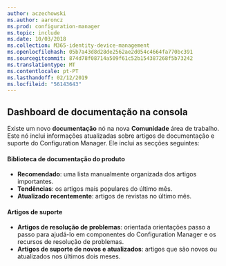 ```yaml
---
author: aczechowski
ms.author: aaroncz
ms.prod: configuration-manager
ms.topic: include
ms.date: 10/03/2018
ms.collection: M365-identity-device-management
ms.openlocfilehash: 05b7a43d8d28de2562ae2d054c4664fa770bc391
ms.sourcegitcommit: 874d78f08714a509f61c52b154387268f5b73242
ms.translationtype: MT
ms.contentlocale: pt-PT
ms.lasthandoff: 02/12/2019
ms.locfileid: "56143643"
---
```

## <a name="bkmk_doc-dashboard"></a> Dashboard de documentação na consola
<!--1357546-->

Existe um novo **documentação** nó na nova **Comunidade** área de trabalho. Este nó inclui informações atualizadas sobre artigos de documentação e suporte do Configuration Manager. Ele inclui as secções seguintes:  

#### <a name="product-documentation-library"></a>Biblioteca de documentação do produto
- **Recomendado**: uma lista manualmente organizada dos artigos importantes.
- **Tendências**: os artigos mais populares do último mês.
- **Atualizado recentemente**: artigos de revistas no último mês.

#### <a name="support-articles"></a>Artigos de suporte
- **Artigos de resolução de problemas**: orientada orientações passo a passo para ajudá-lo em componentes do Configuration Manager e os recursos de resolução de problemas.
- **Artigos de suporte de novos e atualizados**: artigos que são novos ou atualizados nos últimos dois meses.


